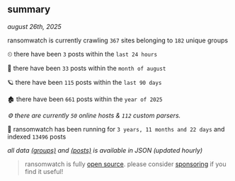 
## summary
_august 26th, 2025_

ransomwatch is currently crawling `367` sites belonging to `182` unique groups

⏲ there have been `3` posts within the `last 24 hours`

🦈 there have been `33` posts within the `month of august`

🪐 there have been `115` posts within the `last 90 days`

🏚 there have been `661` posts within the `year of 2025`

_⚙️ there are currently `50` online hosts & `112` custom parsers._

🦕 ransomwatch has been running for `3 years, 11 months and 22 days` and indexed `13496` posts

_all data  [(groups)](http://ransomwhat.telemetry.ltd/groups) and [(posts)](http://ransomwhat.telemetry.ltd/posts) is available in JSON (updated hourly)_

> ransomwatch is fully [open source](https://github.com/joshhighet/ransomwatch#ransomwatch--). please consider [sponsoring](https://github.com/sponsors/joshhighet) if you find it useful!
